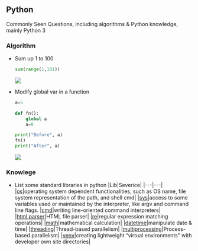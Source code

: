 ## Python 

Commonly Seen Questions, including algorithms & Python knowledge, mainly Python 3

### Algorithm
<!-- Template
- 
  ```python
  ```
  ![]()
  
  - Question
  ```python
  ```
  ![ResultPic]()
-->

- Sum up 1 to 100
  ```python
  sum(range(1,101))
  ```
  ![](https://i.imgur.com/myZWIz1.png)
  
- Modify global var in a function
  ```python
  a=5

  def fn():
      global a
      a=0

  print("Before", a)
  fn()
  print("After", a)
  ```
  ![](https://i.imgur.com/OMfIK0J.png)
  
### Knowlege
- List some standard libraries in python
  |Lib|Severice|
  |---|---|
  |[os](https://docs.python.org/3/library/os.html)|operating system dependent functionalities, such as OS name, file system representation of the path, and shell cmd|
  |[sys](https://docs.python.org/3/library/sys.html)|access to some variables used or maintained by the interpreter, like argv and command line flags.
  |[cmd](https://docs.python.org/3/library/cmd.html)|writing line-oriented command interpreters|
  |[html.parser](https://docs.python.org/3/library/html.parser.html)|HTML file parser|
  |[re](https://docs.python.org/3/library/re.html)|regular expression matching operations|
  |[math](https://docs.python.org/3/library/math.html)|mathematical  calculation|
  |[datetime](https://docs.python.org/3/library/datetime.html)|manipulate date & time|
  |[threading](https://docs.python.org/3/library/threading.html)|Thread-based parallelism|
  |[multiprocessing](https://docs.python.org/3/library/multiprocessing.html)|Process-based parallelism|
  |[venv](https://docs.python.org/3/library/venv.html)|creating lightweight “virtual environments” with developer own site directories|


